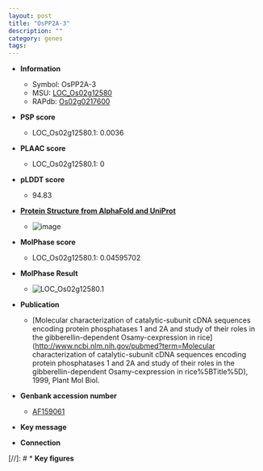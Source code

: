 ```yaml
---
layout: post
title: "OsPP2A-3"
description: ""
category: genes
tags: 
---
```


* **Information**  
    + Symbol: OsPP2A-3  
    + MSU: [LOC_Os02g12580](http://rice.plantbiology.msu.edu/cgi-bin/ORF_infopage.cgi?orf=LOC_Os02g12580)  
    + RAPdb: [Os02g0217600](http://rapdb.dna.affrc.go.jp/viewer/gbrowse_details/irgsp1?name=Os02g0217600)  

* **PSP score**  
    + LOC_Os02g12580.1: 0.0036 

* **PLAAC score**  
    + LOC_Os02g12580.1: 0 

* **pLDDT score**
    + 94.83

* **[Protein Structure from AlphaFold and UniProt](https://www.uniprot.org/uniprotkb/Q0E2S4/entry#structure)**
    + ![image](https://ricepsp.github.io/images/Q0/AF-Q0E2S4-F1.png)

* **MolPhase score**
    + LOC_Os02g12580.1: 0.04595702

* **MolPhase Result**
    + ![LOC_Os02g12580.1](https://304243504.github.io/Pictures/LOC_Os02g/LOC_Os02g12580.1.png)

* **Publication**  
    + [Molecular characterization of catalytic-subunit cDNA sequences encoding protein phosphatases 1 and 2A and study of their roles in the gibberellin-dependent Osamy-cexpression in rice](http://www.ncbi.nlm.nih.gov/pubmed?term=Molecular characterization of catalytic-subunit cDNA sequences encoding protein phosphatases 1 and 2A and study of their roles in the gibberellin-dependent Osamy-cexpression in rice%5BTitle%5D), 1999, Plant Mol Biol.

* **Genbank accession number**  
    + [AF159061](http://www.ncbi.nlm.nih.gov/nuccore/AF159061)

* **Key message**  

* **Connection**  

[//]: # * **Key figures**  


